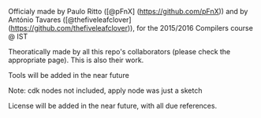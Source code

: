 Officialy made by Paulo Ritto ([@pFnX] (https://github.com/pFnX)) and by António Tavares ([@thefiveleafclover] (https://github.com/thefiveleafclover)), for the 2015/2016 Compilers course @ IST

Theoratically made by all this repo's collaborators (please check the appropriate page). This is also their work.

Tools will be added in the near future

Note: cdk nodes not included, apply node was just a sketch

License will be added in the near future, with all due references.